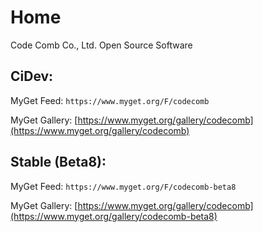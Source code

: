 # Home
Code Comb Co., Ltd. Open Source Software

## CiDev:

MyGet Feed: `https://www.myget.org/F/codecomb`

MyGet Gallery: [https://www.myget.org/gallery/codecomb](https://www.myget.org/gallery/codecomb)

## Stable (Beta8):

MyGet Feed: `https://www.myget.org/F/codecomb-beta8`

MyGet Gallery: [https://www.myget.org/gallery/codecomb](https://www.myget.org/gallery/codecomb-beta8)
